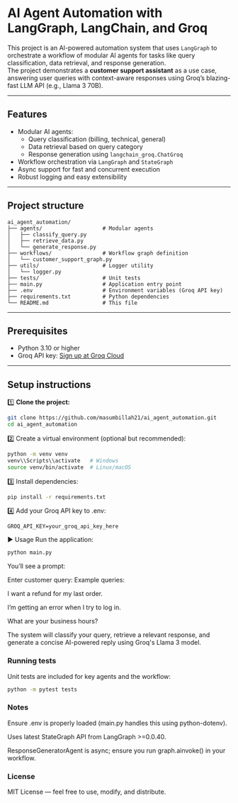 # AI Agent Automation with LangGraph, LangChain, and Groq

This project is an AI-powered automation system that uses `LangGraph` to orchestrate a workflow of modular AI agents for tasks like query classification, data retrieval, and response generation.  
The project demonstrates a **customer support assistant** as a use case, answering user queries with context-aware responses using Groq’s blazing-fast LLM API (e.g., Llama 3 70B).

---

## Features
- Modular AI agents:
  - Query classification (billing, technical, general)
  - Data retrieval based on query category
  - Response generation using `langchain_groq.ChatGroq`
- Workflow orchestration via `LangGraph` and `StateGraph`
- Async support for fast and concurrent execution
- Robust logging and easy extensibility

---

## Project structure

```plaintext
ai_agent_automation/
├── agents/                   # Modular agents
│   ├── classify_query.py
│   ├── retrieve_data.py
│   └── generate_response.py
├── workflows/                # Workflow graph definition
│   └── customer_support_graph.py
├── utils/                    # Logger utility
│   └── logger.py
├── tests/                    # Unit tests
├── main.py                   # Application entry point
├── .env                      # Environment variables (Groq API key)
├── requirements.txt          # Python dependencies
└── README.md                 # This file
```

---

## Prerequisites
- Python 3.10 or higher
- Groq API key: [Sign up at Groq Cloud](https://console.groq.com/)

---

## Setup instructions

1️⃣ **Clone the project:**
```bash
git clone https://github.com/masumbillah21/ai_agent_automation.git
cd ai_agent_automation
```

2️⃣ Create a virtual environment (optional but recommended):

```bash
python -m venv venv
venv\\Scripts\\activate   # Windows
source venv/bin/activate  # Linux/macOS
```

3️⃣ Install dependencies:

```bash
pip install -r requirements.txt
```

4️⃣ Add your Groq API key to .env:

```
GROQ_API_KEY=your_groq_api_key_here
```


▶️ Usage
Run the application:

```bash
python main.py
```
You’ll see a prompt:


Enter customer query:
Example queries:

I want a refund for my last order.

I’m getting an error when I try to log in.

What are your business hours?

The system will classify your query, retrieve a relevant response, and generate a concise AI-powered reply using Groq's Llama 3 model.

### Running tests
Unit tests are included for key agents and the workflow:

```bash
python -m pytest tests
```

### Notes
Ensure .env is properly loaded (main.py handles this using python-dotenv).

Uses latest StateGraph API from LangGraph >=0.0.40.

ResponseGeneratorAgent is async; ensure you run graph.ainvoke() in your workflow.

### License
MIT License — feel free to use, modify, and distribute.
